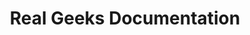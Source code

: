 ---
title: Real Geeks Documentation

toc_footers:
  - <a href='https://www.realgeeks.com/support/'>Support</a>
  - <a href='https://www.facebook.com/groups/309162685782715/'>Mastermind Group</a>
  - <a href='http://www.keepingitreal.com/'>Keeping it REAL</a>

includes:
  - introduction
  - accounts
  - site_building
  - site_building_screencasts
  - lead_manager
  - webinar_archive
  - faq

search: true
---